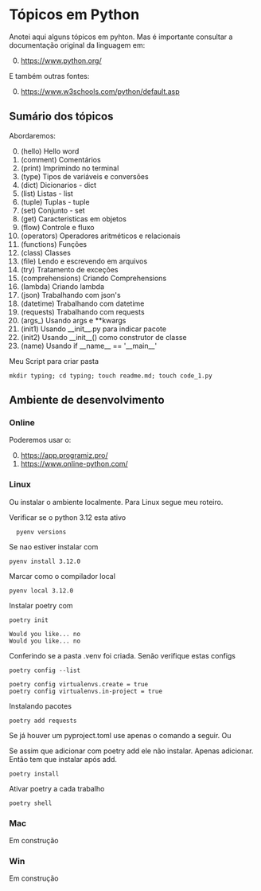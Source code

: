 # Tópicos em Python

Anotei aqui alguns tópicos em pyhton. Mas é importante consultar a documentação original da linguagem em:

0. https://www.python.org/

E também outras fontes:

0. https://www.w3schools.com/python/default.asp


## Sumário dos tópicos

Abordaremos:

0. (hello) Hello word
0. (comment) Comentários
0. (print) Imprimindo no terminal
0. (type) Tipos de variáveis e conversões
0. (dict) Dicionarios - dict
0. (list) Listas - list
0. (tuple) Tuplas - tuple
0. (set) Conjunto - set
0. (get) Caracteristicas em objetos
0. (flow) Controle e fluxo
0. (operators) Operadores aritméticos e relacionais
0. (functions) Funções
0. (class) Classes
0. (file) Lendo e escrevendo em arquivos
0. (try) Tratamento de exceções
0. (comprehensions) Criando Comprehensions
0. (lambda) Criando lambda
0. (json) Trabalhando com json's
0. (datetime) Trabalhando com datetime
0. (requests) Trabalhando com requests
0. (args_) Usando args e **kwargs
0. (init1) Usando \_\_init\_\_.py para indicar pacote
0. (init2) Usando \_\_init\_\_() como construtor de classe
0. (name) Usando if \_\_name\_\_ == '\_\_main\_\_'



Meu Script para criar pasta
```
mkdir typing; cd typing; touch readme.md; touch code_1.py
```

## Ambiente de desenvolvimento

### Online
Poderemos usar o:

0. https://app.programiz.pro/
0. https://www.online-python.com/

### Linux
Ou instalar o ambiente localmente. Para Linux segue meu roteiro.

Verificar se o python 3.12 esta ativo
```
  pyenv versions
```

Se nao estiver instalar com 

```
pyenv install 3.12.0
```

Marcar como o compilador local
```
pyenv local 3.12.0
```
Instalar poetry com 
```
poetry init

Would you like... no
Would you like... no
```
Conferindo se a pasta .venv foi criada. Senão verifique estas configs
```
poetry config --list

poetry config virtualenvs.create = true
poetry config virtualenvs.in-project = true
```

Instalando pacotes
```
poetry add requests
```
Se já houver um pyproject.toml use apenas o comando a seguir. Ou

Se assim que adicionar com poetry add ele não instalar. Apenas adicionar. Então tem que instalar após add.
```
poetry install
```

Ativar poetry a cada trabalho
```
poetry shell
```


### Mac
Em construção

### Win
Em construção

